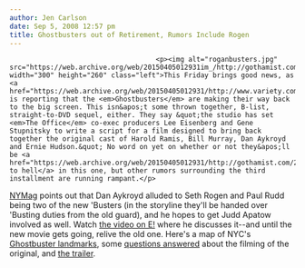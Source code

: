 ```yaml
---
author: Jen Carlson
date: Sep 5, 2008 12:57 pm
title: Ghostbusters out of Retirement, Rumors Include Rogen
---
```


	
										<p><img alt="roganbusters.jpg" src="https://web.archive.org/web/20150405012931im_/http://gothamist.com/attachments/arts_jen/roganbusters.jpg" width="300" height="260" class="left">This Friday brings good news, as <a href="https://web.archive.org/web/20150405012931/http://www.variety.com/VR1117991624.html">Variety</a> is reporting that the <em>Ghostbusters</em> are making their way back to the big screen. This isn&apos;t some thrown together, B-list, straight-to-DVD sequel, either. They say &quot;the studio has set <em>The Office</em> co-exec producers Lee Eisenberg and Gene Stupnitsky to write a script for a film designed to bring back together the original cast of Harold Ramis, Bill Murray, Dan Aykroyd and Ernie Hudson.&quot; No word on yet on whether or not they&apos;ll be <a href="https://web.archive.org/web/20150405012931/http://gothamist.com/2005/11/03/best_film_youre_never_going_to_see_ghostbusters_go_to_hell.php">going to hell</a> in this one, but other rumors surrounding the third installment are running rampant.</p>

<p><a href="https://web.archive.org/web/20150405012931/http://nymag.com/daily/entertainment/2008/09/dan_akroyd_implies_that_ghostb.html">NYMag</a> points out that Dan Aykroyd alluded to Seth Rogen and Paul Rudd being two of the new &apos;Busters (in the storyline they&apos;ll be handed over &apos;Busting duties from the old guard), and he hopes to get Judd Apatow involved as well. Watch <a href="https://web.archive.org/web/20150405012931/http://ca.eonline.com/uberblog/b26847_dan_aykroyd_does_tequila_rap.html">the video on E!</a> where he discusses it--and until the new movie gets going, relive the old one. Here&apos;s a map of NYC&apos;s <a href="https://web.archive.org/web/20150405012931/http://gothamist.com/2006/05/01/map_of_the_day_51.php">Ghostbuster landmarks</a>, some <a href="https://web.archive.org/web/20150405012931/http://gothamist.com/2007/01/22/ghostbusters_q.php">questions answered</a> about the filming of the original, and <a href="https://web.archive.org/web/20150405012931/http://www.youtube.com/watch?v=OVahVLJzrVQ">the trailer</a>.</p>					
										
									
				